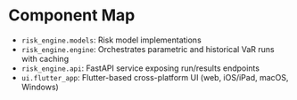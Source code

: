 # Component Map

- `risk_engine.models`: Risk model implementations
- `risk_engine.engine`: Orchestrates parametric and historical VaR runs with caching
- `risk_engine.api`: FastAPI service exposing run/results endpoints
- `ui.flutter_app`: Flutter-based cross-platform UI (web, iOS/iPad, macOS, Windows)
